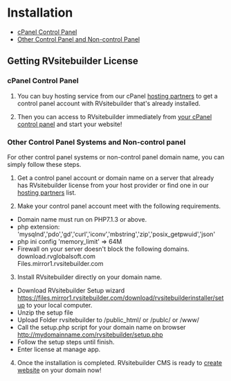 # Installation

  - [cPanel Control Panel](#cpanel)
  - [Other Control Panel and Non-control Panel](#othercpandnocp)

## Getting RVsitebuilder License

<a name="cpanel"></a>
### cPanel Control Panel

1. You can buy hosting service from our cPanel [hosting partners](https://rvsitebuilder.com/hosting-partner/) to get a control panel account with RVsitebuilder that's already installed.

2. Then you can access to RVsitebuilder immediately from [your cPanel control panel](https://user.rvsitebuilder.com/docs/7.2/en/create-new-website) and start your website!
 


<a name="othercpandnocp"></a>
### Other Control Panel Systems and Non-control panel

For other control panel systems or non-control panel domain name, you can simply follow these steps.
1. Get a control panel account or domain name on a server that already has RVsitebuilder license from your host provider or find one in our [hosting partners](https://rvsitebuilder.com/hosting-partner/) list.


2. Make your control panel account meet with the following requirements.
- Domain name must run on PHP7.1.3 or above. 
- php extension: 'mysqlnd','pdo','gd','curl','iconv','mbstring','zip','posix_getpwuid','json' 
- php ini config 'memory_limit' => 64M 
- Firewall on your server doesn't block the following domains.  
download.rvglobalsoft.com  
Files.mirror1.rvsitebuilder.com 



3. Install RVsitebuilder directly on your domain name.
- Download RVsitebuilder Setup wizard https://files.mirror1.rvsitebuilder.com/download/rvsitebuilderinstaller/setup to your local computer. 
- Unzip the setup file 
- Upload Folder rvsitebuilder to /public_html/ or /publc/ or /www/ 
- Call the setup.php script for your domain name on browser http://mydomainname.com/rvsitebuilder/setup.php 
- Follow the setup steps until finish. 
- Enter license at manage app.



4. Once the installation is completed.
RVsitebuilder CMS is ready to [create website](https://user.rvsitebuilder.com/docs/7.2/en/create-new-website) on your domain now!


